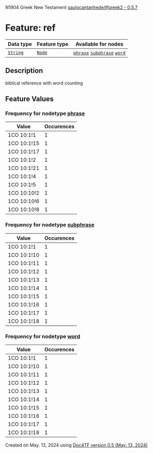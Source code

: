 N1904 Greek New Testament <a href="https://github.com/saulocantanhede/tfgreek2">saulocantanhede/tfgreek2 - 0.5.7</a>
# Feature: ref
Data type|Feature type|Available for nodes
---|---|---
[`String`](featuresbydatatype.md#string)|[`Node`](featuresbytype.md#node)| [`phrase`](featuresbynodetype.md#phrase)  [`subphrase`](featuresbynodetype.md#subphrase)  [`word`](featuresbynodetype.md#word) 
## Description
biblical reference with word counting
## Feature Values
### Frequency for nodetype [phrase](featuresbynodetype.md#phrase)
Value|Occurences
---|---
1CO 10:1!1|1
1CO 10:1!15|1
1CO 10:1!17|1
1CO 10:1!2|1
1CO 10:1!21|1
1CO 10:1!4|1
1CO 10:1!5|1
1CO 10:10!2|1
1CO 10:10!6|1
1CO 10:10!8|1
### Frequency for nodetype [subphrase](featuresbynodetype.md#subphrase)
Value|Occurences
---|---
1CO 10:1!1|1
1CO 10:1!10|1
1CO 10:1!11|1
1CO 10:1!12|1
1CO 10:1!13|1
1CO 10:1!14|1
1CO 10:1!15|1
1CO 10:1!16|1
1CO 10:1!17|1
1CO 10:1!18|1
### Frequency for nodetype [word](featuresbynodetype.md#word)
Value|Occurences
---|---
1CO 10:1!1|1
1CO 10:1!10|1
1CO 10:1!11|1
1CO 10:1!12|1
1CO 10:1!13|1
1CO 10:1!14|1
1CO 10:1!15|1
1CO 10:1!16|1
1CO 10:1!17|1
1CO 10:1!18|1
 

Created on May. 13, 2024 using [Doc4TF version 0.5 (May. 13, 2024)](https://github.com/tonyjurg/Doc4TF/blob/main/CreateFeatureDoc.ipynb) 